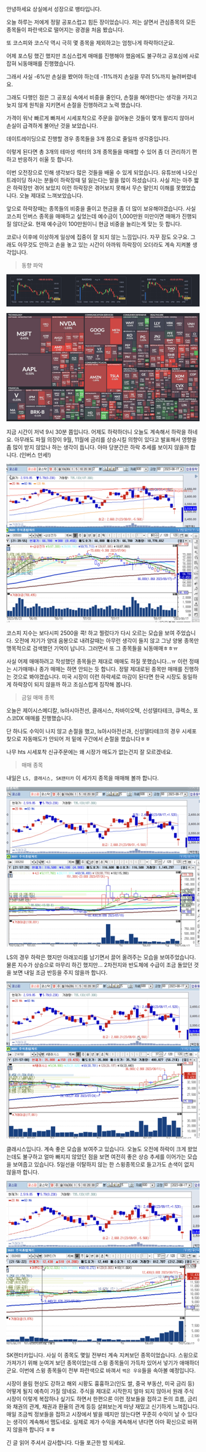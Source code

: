 안녕하세요 상실에서 성장으로 뱅타입니다.



오늘 하루는 저에게 정말 공포스럽고 힘든 장이었습니다. 저는 살면서 관심종목의 모든 종목들이 파란색으로 떨어지는 광경을 처음 봤습니다.

또 코스피와 코스닥 역시 극히 몇 종목을 제외하고는 엄청나게 하락하더군요.



어제 포스팅 했긴 했지만 조심스럽게 매매를 진행해야 했음에도 불구하고 공포심에 사로잡혀 뇌동매매를 진행했습니다.

그래서 사실 -6%만 손실을 봤어야 하는데 -11%까지 손실을 무려 5%까지 늘려버렸네요.

그래도 다행인 점은 그 공포심 속에서 비중을 줄인다, 손절을 해야한다는 생각을 가지고 늦지 않게 원칙을 지키면서 손절을 진행하려고 노력 했습니다.

가격이 워낙 빠르게 빠져서 시세포착으로 주문을 걸어놓은 것들이 몇개 팔리지 않아서 손실이 급격하게 불어난 것을 보았습니다.



데이트레이딩으로 진행할 경우 종목들을 3개 쯤으로 줄일까 생각중입니다. 

이렇게 된다면 총 3개의 테마성 섹터의 3개 종목들을 매매할 수 있어 좀 더 관리하기 편하고 반응하기 쉬울 듯 합니다.



이번 오전장으로 인해 생각보다 많은 것들을 배울 수 있게 되었습니다. 유튜브에 나오신 트레이딩 하시는 분들이 하락장때 덜 잃는다는 말을 많이 하셨습니다. 사실 저는 아주 짧은 하락장만 겪어 보았지 이런 하락장은 겪어보지 못해서 무슨 말인지 이해를 못했었습니다. 오늘 제대로 느껴보았습니다.

앞으로 하락장때는 종목들의 비중을 줄이고 현금을 좀 더 많이 보유해야겠습니다. 사실 코스피 인버스 종목을 매매하고 싶었는데 예수금이 1,000만원 미만이면 매매가 진행되질 않더군요. 현재 예수금이 100만원이니 현금 비중을 늘리는게 맞는 듯 합니다.



코로나 이후에 이상하게 일상에 집중이 잘 되지 않는 느낌입니다. 자꾸 잠도 오구요. 그래도 아무것도 안하고 손을 놓고 있는 시간이 아까워 하락장이 오더라도 계속 지켜볼 생각입니다.



> 동향 파악

![image-20230817212651918](https://raw.githubusercontent.com/KrGil/blog-contents-b/423b0e2a4f32a544303d9b901ad349bb2ed5c2ab/investor-life/2023/08/20230717.assets/image-20230817212651918.png)

![image-20230817212720387](https://raw.githubusercontent.com/KrGil/blog-contents-b/423b0e2a4f32a544303d9b901ad349bb2ed5c2ab/investor-life/2023/08/20230717.assets/image-20230817212720387.png)

지금 시간이 저녁 9시 30분 쯤입니다. 어제도 하락하더니 오늘도 계속해서 하락을 하네요. 아무래도 파월 의장이 9월, 11월에 금리를 상승시킬 의향이 있다고 발표해서 영향을 좀 많이 받지 않았나 하는 생각이 듭니다. 아마 당분간은 하락 추세를 보이지 않을까 합니다. (인버스 만세!)



![image-20230817214022941](https://raw.githubusercontent.com/KrGil/blog-contents-b/423b0e2a4f32a544303d9b901ad349bb2ed5c2ab/investor-life/2023/08/20230717.assets/image-20230817214022941.png)

코스피 지수는 보다시피 2500을 콕! 하고 찔렀다가 다시 오르는 모습을 보여 주었습니다. 오전에 저기가 양대 음봉으로 내려갈때는 아무런 생각이 들지 않고 그냥 양봉 종목만 맹목적으로 검색했던 기억이 납니다. 그러면서 또 그 종목들을 뇌동매매ㅎㅎㅠ



사실 어제 매매하려고 작성했던 종목들은 제대로 매매도 하질 못했습니다...ㅠ 이런 정때는 시가매매나 종가 매매는 하면 안되는 듯 합니다. 정말 제대로된 종목만 매매를 진행하는 것으로 봐야겠습니다. 미국 시장이 이런 하락세로 마감이 된다면 한국 시장도 동일하게 하락장이 되지 않을까 하고 조심스럽게 짐작해 봅니다.



> 금일 매매 종목

오늘은 제이시스메디칼, ls아시아전선, 클래시스, 차바이오텍, 신성델타테크, 큐렉소, 포스코DX 매매를 진행했습니다.

단 하나도 수익이 나지 않고 손절을 했고, ls아시아전선과, 신성델타테크의 경우 시세포찾으로 자동매도가 안되어 저 밑에 구간에서 손절을 했습니다ㅎㅎ

나무 hts 시세포착 신규주문에는 왜 시장가 매도가 없는건지 잘 모르겠네요.



> 매매 종목

내일은 `LS, 클래시스, SK랜터카` 이 세가지 종목을 매매해 볼까 합니다.

![image-20230817215731805](https://raw.githubusercontent.com/KrGil/blog-contents-b/423b0e2a4f32a544303d9b901ad349bb2ed5c2ab/investor-life/2023/08/20230717.assets/image-20230817215731805.png)

LS의 경우 하락은 했지만 아래꼬리를 남기면서 끌어 올려주는 모습을 보여주었습니다. 물론 지수가 상승으로 마무리 하긴 했지만... 2차전지와 반도체에 수급이 조금 돌았던 것을 보면 내일 조금 반등을 주지 않을까 합니다.



![image-20230817215717078](https://raw.githubusercontent.com/KrGil/blog-contents-b/423b0e2a4f32a544303d9b901ad349bb2ed5c2ab/investor-life/2023/08/20230717.assets/image-20230817215717078.png)

클래시스입니다. 계속 좋은 모습을 보여주고 있습니다. 오늘도 오전에 하락이 크게 왔었는데도 불구하고 얼마 빠지지 않았던 점을 보면 여전히 좋은 상승 추세를 이어가는 모습을 보여줍고 있습니다. 5일선을 이탈하지 않는 한 스윙종목으로 들고가도 손색이 없지 않을까 합니다.



![image-20230817215702034](https://raw.githubusercontent.com/KrGil/blog-contents-b/423b0e2a4f32a544303d9b901ad349bb2ed5c2ab/investor-life/2023/08/20230717.assets/image-20230817215702034.png)

SK렌터카입니다. 사실 이 종목도 몇일 전부터 계속 지켜보던 종목이었습니다. 스윙으로 가져가기 위해 눈여겨 보던 종목이었는데 스윙 종목들이 가득차 있어서 넣기가 애매하더군요. 이번에 스윙 종목들이 전부 파란색으로 바껴서 `썩은 우유`들을 속아볼 예정입니다.



시장이 쏠림 현상도 강하고 해외 시황도 흉흉하고(인도 쌀, 중국 부동산, 미국 금리 등) 어떻게 될지 예측이 가질 않네요. 주식을 제대로 시작한지 얼마 되지 않아서 원래 주식 시장이 이렇게 복잡하나 싶기도 하면서 한편으론 이런 정보들을 접하고 돈의 흐름, 금리와 채권의 관계, 채권과 환율의 관계 등등 살펴보는게 마냥 재밌고 신기하게 느껴집니다.  매일 조금씩 정보들을 접하고 시장에서 발을 떼지만 않는다면 꾸준히 수익이 날 수 있다는 생각이 계속해서 맴도네요. 실제로 제가 수익을 계속해서 낸다면 아마 확신으로 바뀌지 않을까 합니다 ㅎㅎ 



긴 글 읽어 주셔서 감사합니다. 다들 포근한 밤 되세요.
